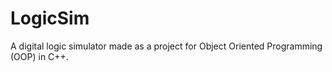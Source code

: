# LogicSim
A digital logic simulator made as a project for Object Oriented Programming (OOP) in C++.

